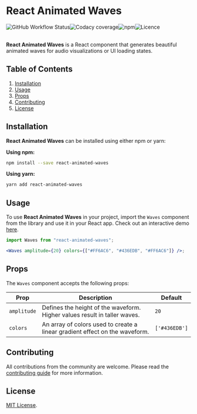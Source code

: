 # React Animated Waves

<div style="display: flex; flex-direction: row">
<img alt="GitHub Workflow Status" src="https://img.shields.io/github/actions/workflow/status/agrawal-rohit/react-animated-waves/Publish.yml">
<img alt="Codacy coverage" src="https://img.shields.io/codacy/coverage/5e2ee3d7373a47d1b0bd89517941abd3">
<img alt="npm" src="https://img.shields.io/npm/dw/react-animated-waves">
<img alt="Licence" src="https://img.shields.io/github/license/agrawal-rohit/react-animated-waves">
</div>

<br />

**React Animated Waves** is a React component that generates beautiful animated waves for audio visualizations or UI loading states.

## Table of Contents

1. [Installation](#installation)
2. [Usage](#usage)
3. [Props](#props)
4. [Contributing](#contributing)
5. [License](#license)

## Installation

**React Animated Waves** can be installed using either npm or yarn:

**Using npm:**

```bash
npm install --save react-animated-waves
```

**Using yarn:**

```bash
yarn add react-animated-waves
```

## Usage

To use **React Animated Waves** in your project, import the `Waves` component from the library and use it in your React app. Check out an interactive demo [here](https://codesandbox.io/p/sandbox/react-animated-waves-example-skhlh4).

```jsx
import Waves from "react-animated-waves";

<Waves amplitude={20} colors={["#FF6AC6", "#436EDB", "#FF6AC6"]} />;
```

## Props

The `Waves` component accepts the following props:

| Prop        | Description                                                                 | Default       |
| ----------- | --------------------------------------------------------------------------- | ------------- |
| `amplitude` | Defines the height of the waveform. Higher values result in taller waves.   | `20`          |
| `colors`    | An array of colors used to create a linear gradient effect on the waveform. | `['#436EDB']` |

## Contributing

All contributions from the community are welcome. Please read the [contributing guide](CONTRIBUTING.md) for more information.

## License

[MIT License](LICENSE).
